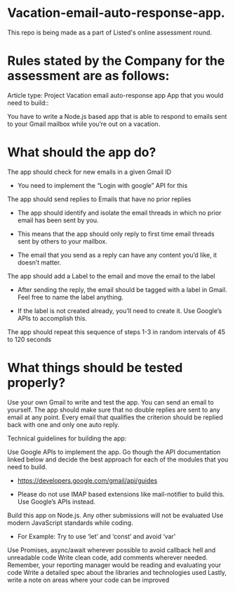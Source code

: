 # Vacation-email-auto-response-app.

This repo is being made as a part of Listed's online assessment round.

# Rules stated by the Company for the assessment are as follows:

Article type: Project
Vacation email auto-response app
App that you would need to build::

You have to write a Node.js based app that is able to respond to emails sent to your Gmail mailbox while you’re out on a vacation.



# What should the app do?

The app should check for new emails in a given Gmail ID
* You need to implement the “Login with google” API for this

The app should send replies to Emails that have no prior replies
* The app should identify and isolate the email threads in which no prior email has been sent by you.

* This means that the app should only reply to first time email threads sent by others to your mailbox.

* The email that you send as a reply can have any content you’d like, it doesn’t matter.

The app should add a Label to the email and move the email to the label
* After sending the reply, the email should be tagged with a label in Gmail. Feel free to name the label anything.

* If the label is not created already, you’ll need to create it. Use Google’s APIs to accomplish this.

The app should repeat this sequence of steps 1-3 in random intervals of 45 to 120 seconds


# What things should be tested properly?

Use your own Gmail to write and test the app. You can send an email to yourself.
The app should make sure that no double replies are sent to any email at any point. Every email that qualifies the criterion should be replied back with one and only one auto reply.


Technical guidelines for building the app:

Use Google APIs to implement the app. Go though the API documentation linked below and decide the best approach for each of the modules that you need to build.
* https://developers.google.com/gmail/api/guides

* Please do not use IMAP based extensions like mail-notifier to build this. Use Google’s APIs instead.



Build this app on Node.js. Any other submissions will not be evaluated
Use modern JavaScript standards while coding.
* For Example: Try to use ‘let’ and ‘const’ and avoid ‘var’

Use Promises, async/await wherever possible to avoid callback hell and unreadable code
Write clean code, add comments wherever needed. Remember, your reporting manager would be reading and evaluating your code
Write a detailed spec about the libraries and technologies used
Lastly, write a note on areas where your code can be improved

